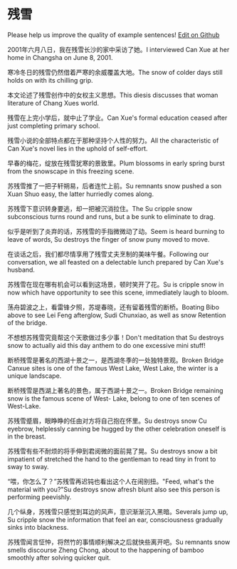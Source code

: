 # 残雪

Please help us improve the quality of example sentences! [Edit on Github](https://github.com/jiyushe/jiyu-example-sentence-source/blob/main/chinese/canxue.md)

<p><span class="chinese">2001年六月八日，我在残雪长沙的家中采访了她。</span><span class="english">I interviewed Can Xue at her home in Changsha on June 8, 2001.</span></p>

<p><span class="chinese">寒冷冬日的残雪仍然借着严寒的余威覆盖大地。</span><span class="english">The snow of colder days still holds on with its chilling grip.</span></p>

<p><span class="chinese">本文论述了残雪创作中的女权主义思想。</span><span class="english">This diesis discusses that woman literature of Chang Xues world.</span></p>

<p><span class="chinese">残雪在上完小学后，就中止了学业。</span><span class="english">Can Xue's formal education ceased after just completing primary school.</span></p>

<p><span class="chinese">残雪小说的全部特点都在于那种坚持个人性的努力。</span><span class="english">All the characteristic of Can Xue's novel lies in the uphold of self-effort.</span></p>

<p><span class="chinese">早春的梅花，绽放在残雪犹寒的景致里。</span><span class="english">Plum blossoms in early spring burst from the snowscape in this freezing scene.</span></p>

<p><span class="chinese">苏残雪推了一把子轩朔易，后者连忙上前。</span><span class="english">Su remnants snow pushed a son Xuan Shuo easy, the latter hurriedly comes along.</span></p>

<p><span class="chinese">苏残雪下意识转身要逃，却一把被沉消拉住。</span><span class="english">The Su cripple snow subconscious turns round and runs, but a be sunk to eliminate to drag.</span></p>

<p><span class="chinese">似乎是听到了炎弃的话，苏残雪的手指微微动了动。</span><span class="english">Seem is heard burning to leave of words, Su destroys the finger of snow puny moved to move.</span></p>

<p><span class="chinese">在谈话之后，我们都尽情享用了残雪丈夫烹制的美味午餐。</span><span class="english">Following our conversation, we all feasted on a delectable lunch prepared by Can Xue's husband.</span></p>

<p><span class="chinese">苏残雪在现在哪有机会可以看到这场景，顿时笑开了花。</span><span class="english">Su is cripple snow in now which have opportunity to see this scene, immediately laugh to bloom.</span></p>

<p><span class="chinese">荡舟碧波之上，看雷锋夕照，苏堤春晓，还有留着残雪的断桥。</span><span class="english">Boating Bibo above to see Lei Feng afterglow, Sudi Chunxiao, as well as snow Retention of the bridge.</span></p>

<p><span class="chinese">不想想苏残雪究竟帮这个天歌做过多少事！</span><span class="english">Don't meditation that Su destroys snow to actually aid this day anthem to do one excessive mini stuff!</span></p>

<p><span class="chinese">断桥残雪是著名的西湖十景之一，是西湖冬季的一处独特景观。</span><span class="english">Broken Bridge Canxue sites is one of the famous West Lake, West Lake, the winter is a unique landscape.</span></p>

<p><span class="chinese">断桥残雪是西湖上著名的景色，属于西湖十景之一。</span><span class="english">Broken Bridge remaining snow is the famous scene of West- Lake, belong to one of ten scenes of West-Lake.</span></p>

<p><span class="chinese">苏残雪蹙眉，眼睁睁的任由对方将自己抱在怀里。</span><span class="english">Su destroys snow Cu eyebrow, helplessly canning be hugged by the other celebration oneself is in the breast.</span></p>

<p><span class="chinese">苏残雪有些不耐烦的将手伸到君阅微的面前晃了晃。</span><span class="english">Su destroys snow a bit impatient of stretched the hand to the gentleman to read tiny in front to sway to sway.</span></p>

<p><span class="chinese">“喂，你怎么了？”苏残雪再迟钝也看出这个人在闹别扭。</span><span class="english">"Feed, what's the material with you?"Su destroys snow afresh blunt also see this person is performing peevishly.</span></p>

<p><span class="chinese">几个纵身，苏残雪只感觉到耳边的风声，意识渐渐沉入黑暗。</span><span class="english">Severals jump up, Su cripple snow the information that feel an ear, consciousness gradually sinks into blackness.</span></p>

<p><span class="chinese">苏残雪闻言怔忡，将然竹的事情顺利解决之后就快些离开吧。</span><span class="english">Su remnants snow smells discourse Zheng Chong, about to the happening of bamboo smoothly after solving quicker quit.</span></p>

